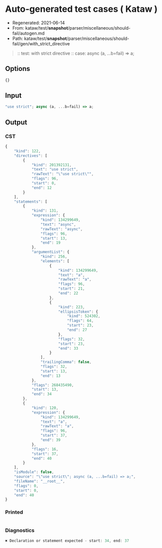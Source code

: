 # Auto-generated test cases ( Kataw )
- Regenerated: 2021-06-14
- From: kataw/test/__snapshot__/parser/miscellaneous/should-fail/autogen.md
- Path: kataw/test/__snapshot__/parser/miscellaneous/should-fail/gen/with_strict_directive
> :: test: with strict directive
> :: case: async (a, ...b=fail) => a;
## Options

`````js
{}
`````
## Input

`````js
"use strict"; async (a, ...b=fail) => a;
`````
## Output

### CST

```javascript
{
    "kind": 122,
    "directives": [
        {
            "kind": 201392131,
            "text": "use strict",
            "rawText": "\"use strict\"",
            "flags": 96,
            "start": 0,
            "end": 12
        }
    ],
    "statements": [
        {
            "kind": 131,
            "expression": {
                "kind": 134299649,
                "text": "async",
                "rawText": "async",
                "flags": 96,
                "start": 13,
                "end": 19
            },
            "argumentList": {
                "kind": 256,
                "elements": [
                    {
                        "kind": 134299649,
                        "text": "a",
                        "rawText": "a",
                        "flags": 96,
                        "start": 21,
                        "end": 22
                    },
                    {
                        "kind": 223,
                        "ellipsisToken": {
                            "kind": 524302,
                            "flags": 64,
                            "start": 23,
                            "end": 27
                        },
                        "flags": 32,
                        "start": 23,
                        "end": 33
                    }
                ],
                "trailingComma": false,
                "flags": 32,
                "start": 13,
                "end": 13
            },
            "flags": 268435490,
            "start": 13,
            "end": 34
        },
        {
            "kind": 120,
            "expression": {
                "kind": 134299649,
                "text": "a",
                "rawText": "a",
                "flags": 96,
                "start": 37,
                "end": 39
            },
            "flags": 16,
            "start": 37,
            "end": 40
        }
    ],
    "isModule": false,
    "source": "\"use strict\"; async (a, ...b=fail) => a;",
    "fileName": "__root__",
    "flags": 0,
    "start": 0,
    "end": 40
}
```

### Printed

```javascript

```

### Diagnostics

```javascript
✖ Declaration or statement expected - start: 34, end: 37

```

